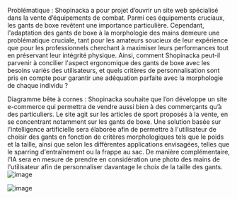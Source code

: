 Problématique : 
Shopinacka a pour projet d’ouvrir un site web spécialisé dans la vente d’équipements de combat. Parmi ces équipements cruciaux, les gants de boxe revêtent une importance particulière. Cependant, l'adaptation des gants de boxe à la morphologie des mains demeure une problématique cruciale, tant pour les amateurs soucieux de leur expérience que pour les professionnels cherchant à maximiser leurs performances tout en préservant leur intégrité physique. Ainsi, comment Shopinacka peut-il parvenir à concilier l'aspect ergonomique des gants de boxe avec les besoins variés des utilisateurs, et quels critères de personnalisation sont pris en compte pour garantir une adéquation parfaite avec la morphologie de chaque individu ?

Diagramme bête à cornes :
Shopinacka souhaite que l’on développe un site e-commerce qui permettra de vendre aussi bien à des commerçants qu’à des particuliers. Le site agit sur les articles de sport proposés à la vente, en se concentrant notamment sur les gants de boxe. Une solution basée sur l'intelligence artificielle sera élaborée afin de permettre à l'utilisateur de choisir des gants en fonction de critères morphologiques tels que le poids et la taille, ainsi que selon les différentes applications envisagées, telles que le sparring d'entraînement ou la frappe au sac. De manière complémentaire, l'IA sera en mesure de prendre en considération une photo des mains de l'utilisateur afin de personnaliser davantage le choix de la taille des gants.
![image](https://github.com/markosm77/analyse_besoin_boxe/assets/96230455/fa56fde1-1a31-4f43-a52f-0b3767843fb3)



![image](https://github.com/markosm77/analyse_besoin_boxe/assets/96230455/dfcaca0f-043a-4068-b594-28be3aeb8818)


